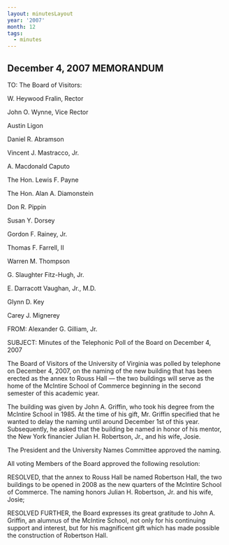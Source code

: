 ```yaml
---
layout: minutesLayout
year: '2007'
month: 12
tags:
  - minutes
---
```

December 4, 2007 MEMORANDUM
---------------------------

TO: The Board of Visitors:

W. Heywood Fralin, Rector

John O. Wynne, Vice Rector

Austin Ligon

Daniel R. Abramson

Vincent J. Mastracco, Jr.

A. Macdonald Caputo

The Hon. Lewis F. Payne

The Hon. Alan A. Diamonstein

Don R. Pippin

Susan Y. Dorsey

Gordon F. Rainey, Jr.

Thomas F. Farrell, II

Warren M. Thompson

G. Slaughter Fitz-Hugh, Jr.

E. Darracott Vaughan, Jr., M.D.

Glynn D. Key

Carey J. Mignerey

FROM: Alexander G. Gilliam, Jr.

SUBJECT: Minutes of the Telephonic Poll of the Board on December 4, 2007

The Board of Visitors of the University of Virginia was polled by telephone on December 4, 2007, on the naming of the new building that has been erected as the annex to Rouss Hall — the two buildings will serve as the home of the McIntire School of Commerce beginning in the second semester of this academic year.

The building was given by John A. Griffin, who took his degree from the McIntire School in 1985. At the time of his gift, Mr. Griffin specified that he wanted to delay the naming until around December 1st of this year. Subsequently, he asked that the building be named in honor of his mentor, the New York financier Julian H. Robertson, Jr., and his wife, Josie.

The President and the University Names Committee approved the naming.

All voting Members of the Board approved the following resolution:

RESOLVED, that the annex to Rouss Hall be named Robertson Hall, the two buildings to be opened in 2008 as the new quarters of the McIntire School of Commerce. The naming honors Julian H. Robertson, Jr. and his wife, Josie;

RESOLVED FURTHER, the Board expresses its great gratitude to John A. Griffin, an alumnus of the McIntire School, not only for his continuing support and interest, but for his magnificent gift which has made possible the construction of Robertson Hall.

